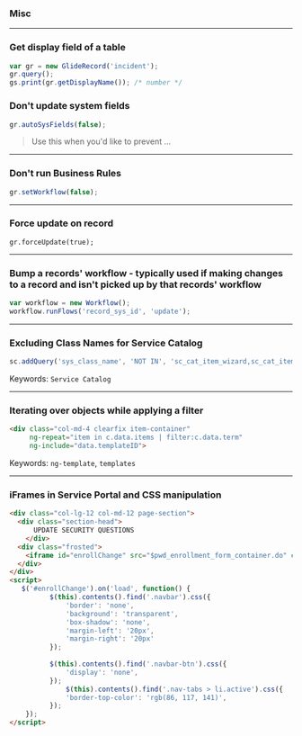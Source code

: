 ### Misc

----------------------------------------------------------------------------------------------------------
### Get display field of a table
```js
var gr = new GlideRecord('incident');
gr.query();
gs.print(gr.getDisplayName()); /* number */
```

### Don't update system fields
```js
gr.autoSysFields(false);
```
> Use this when you'd like to prevent ...

----------------------------------------------------------------------------------------------------------

### Don't run Business Rules
```js
gr.setWorkflow(false);
```

----------------------------------------------------------------------------------------------------------

### Force update on record
```
gr.forceUpdate(true);
```

----------------------------------------------------------------------------------------------------------

### Bump a records' workflow - typically used if making changes to a record and isn't picked up by that records' workflow
```js
var workflow = new Workflow();
workflow.runFlows('record_sys_id', 'update');
```

----------------------------------------------------------------------------------------------------------

### Excluding Class Names for Service Catalog
```js
sc.addQuery('sys_class_name', 'NOT IN', 'sc_cat_item_wizard,sc_cat_item_content');
```
Keywords: `Service Catalog`

----------------------------------------------------------------------------------------------------------


### Iterating over objects while applying a filter
```html
<div class="col-md-4 clearfix item-container"
     ng-repeat="item in c.data.items | filter:c.data.term"
     ng-include="data.templateID">
```
Keywords: `ng-template`, `templates`

----------------------------------------------------------------------------------------------------------

### iFrames in Service Portal and CSS manipulation
```html
<div class="col-lg-12 col-md-12 page-section">
  <div class="section-head">
      UPDATE SECURITY QUESTIONS
    </div>
  <div class="frosted">
  	<iframe id="enrollChange" src="$pwd_enrollment_form_container.do" class="i-frame2" scrolling="no"></iframe>
  </div>
</div>
<script>
   $('#enrollChange').on('load', function() {
          $(this).contents().find('.navbar').css({
              'border': 'none',
              'background': 'transparent',
              'box-shadow': 'none',
              'margin-left': '20px',
              'margin-right': '20px'
          });
		
          $(this).contents().find('.navbar-btn').css({
              'display': 'none',
          });  
    		  $(this).contents().find('.nav-tabs > li.active').css({
              'border-top-color': 'rgb(86, 117, 141)',
          });         
    });   
</script>
```